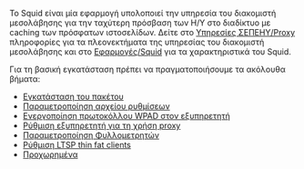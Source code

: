 Το Squid είναι μία εφαρμογή υπολοποιεί την υπηρεσία του διακομιστή
μεσολάβησης για την ταχύτερη πρόσβαση των Η/Υ στο διαδίκτυο με
caching των πρόσφατων ιστοσελίδων. Δείτε στο [Υπηρεσίες
ΣΕΠΕΗΥ/Proxy](Proxy) πληροφορίες
για τα πλεονεκτήματα της υπηρεσίας του διακομιστή μεσολάβησης και στο
[Εφαρμογές/Squid](Squid) για τα χαρακτηριστικά του
Squid.

Για τη βασική εγκατάσταση πρέπει να πραγματοποιήσουμε τα ακόλουθα
βήματα:

  - [Εγκατάσταση του
    πακέτου](Εγκατάσταση)
  - [Παραμετροποίηση αρχείου
    ρυθμίσεων](Παραμετροποίηση)
  - [Ενεργοποίηση πρωτοκόλλου WPAD στον
    εξυπηρετητή](Ενεργοποίηση_WPAD)
  - [Ρύθμιση εξυπηρετητή για τη χρήση
    proxy](Εξυπηρετητής)
  - [Παραμετροποίηση
    Φυλλομετρητών](Παραμετροποίηση_Φυλλομετρητών)
  - [Ρύθμιση LTSP thin fat
    clients](Ρύθμιση_LTSP_thin_fat_clients)
  - [Προχωρημένα](Προχωρημένα)